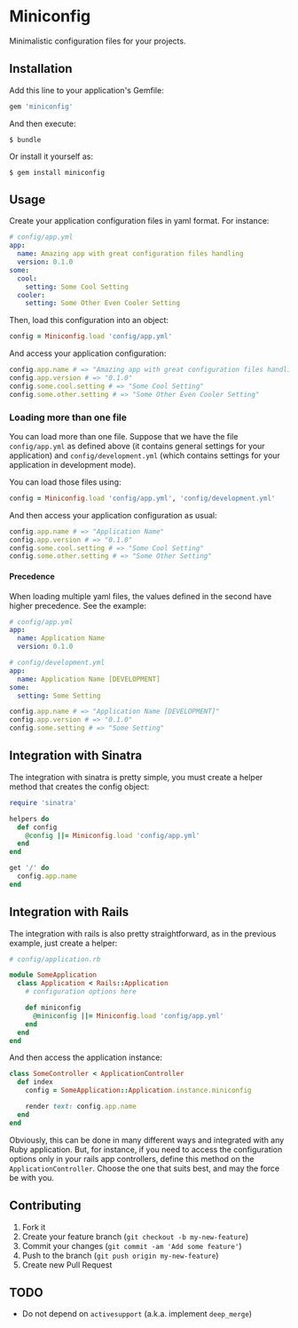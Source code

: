 # Miniconfig

Minimalistic configuration files for your projects.

## Installation

Add this line to your application's Gemfile:

```ruby
gem 'miniconfig'
```

And then execute:

```
$ bundle
```

Or install it yourself as:

```
$ gem install miniconfig
```

## Usage

Create your application configuration files in yaml format. For instance:

```yaml
# config/app.yml
app:
  name: Amazing app with great configuration files handling
  version: 0.1.0
some:
  cool:
    setting: Some Cool Setting
  cooler:
    setting: Some Other Even Cooler Setting
```

Then, load this configuration into an object:

```ruby
config = Miniconfig.load 'config/app.yml'
```

And access your application configuration:

```ruby
config.app.name # => "Amazing app with great configuration files handling"
config.app.version # => "0.1.0"
config.some.cool.setting # => "Some Cool Setting"
config.some.other.setting # => "Some Other Even Cooler Setting"
```

### Loading more than one file

You can load more than one file. Suppose that we have the file `config/app.yml`
as defined above (it contains general settings for your application) and
`config/development.yml` (which contains settings for your application in
development mode).

You can load those files using:

```ruby
config = Miniconfig.load 'config/app.yml', 'config/development.yml'
```

And then access your application configuration as usual:

```ruby
config.app.name # => "Application Name"
config.app.version # => "0.1.0"
config.some.cool.setting # => "Some Cool Setting"
config.some.other.setting # => "Some Other Setting"
```

#### Precedence

When loading multiple yaml files, the values defined in the second have higher
precedence. See the example:

```yaml
# config/app.yml
app:
  name: Application Name
  version: 0.1.0
```

```yaml
# config/development.yml
app:
  name: Application Name [DEVELOPMENT]
some:
  setting: Some Setting
```

```ruby
config.app.name # => "Application Name [DEVELOPMENT]"
config.app.version # => "0.1.0"
config.some.setting # => "Some Setting"
```

## Integration with Sinatra

The integration with sinatra is pretty simple, you must create a
helper method that creates the config object:

```ruby
require 'sinatra'

helpers do
  def config
    @config ||= Miniconfig.load 'config/app.yml'
  end
end

get '/' do
  config.app.name
end
```

## Integration with Rails

The integration with rails is also pretty straightforward, as in
the previous example, just create a helper:

```ruby
# config/application.rb

module SomeApplication
  class Application < Rails::Application
    # configuration options here

    def miniconfig
      @miniconfig ||= Miniconfig.load 'config/app.yml'
    end
  end
end
```

And then access the application instance:

```ruby
class SomeController < ApplicationController
  def index
    config = SomeApplication::Application.instance.miniconfig

    render text: config.app.name
  end
end
```

Obviously, this can be done in many different ways and integrated
with any Ruby application. But, for instance, if you need to access
the configuration options only in your rails app controllers, define this
method on the `ApplicationController`. Choose the one that suits best, and
may the force be with you.

## Contributing

1. Fork it
2. Create your feature branch (`git checkout -b my-new-feature`)
3. Commit your changes (`git commit -am 'Add some feature'`)
4. Push to the branch (`git push origin my-new-feature`)
5. Create new Pull Request

## TODO

* Do not depend on `activesupport` (a.k.a. implement `deep_merge`)